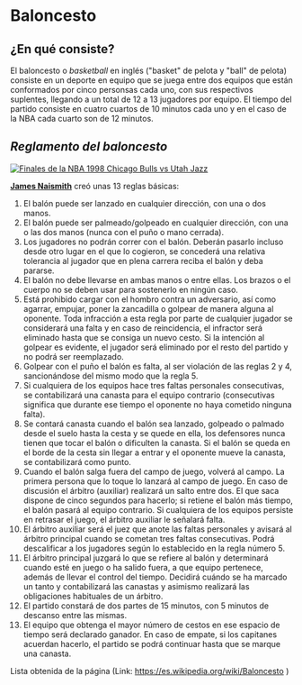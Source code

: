 # Baloncesto 

## ¿En qué consiste?  
El baloncesto o _basketball_ en inglés ("basket" de pelota y "ball" de pelota) consiste en un deporte en equipo que se juega entre dos equipos que están conformados por cinco personsas cada uno, con sus respectivos suplentes, llegando a un total de 12 a 13 jugadores por equipo. El tiempo del partido consiste en cuatro cuartos de 10 minutos cada uno y en el caso de la NBA cada cuarto son de 12 minutos.  

## _Reglamento del baloncesto_

[![Finales de la NBA 1998 Chicago Bulls vs Utah Jazz](https://as01.epimg.net/baloncesto/imagenes/2015/05/29/nba/1432891458_126506_1432891490_noticia_grande.jpg)](https://en.wikipedia.org/wiki/1998_NBA_Finals)

[**James Naismith**](https://es.wikipedia.org/wiki/James_Naismith) creó unas 13 reglas básicas:

1. El balón puede ser lanzado en cualquier dirección, con una o dos manos.
2. El balón puede ser palmeado/golpeado en cualquier dirección, con una o las dos manos (nunca con el puño o mano cerrada).
3. Los jugadores no podrán correr con el balón. Deberán pasarlo incluso desde otro lugar en el que lo cogieron, se concederá una relativa tolerancia al jugador que en plena carrera reciba el balón y deba pararse.
4. El balón no debe llevarse en ambas manos o entre ellas. Los brazos o el cuerpo no se deben usar para sostenerlo en ningún caso.
5. Está prohibido cargar con el hombro contra un adversario, así como agarrar, empujar, poner la zancadilla o golpear de manera alguna al oponente. Toda infracción a esta regla por parte de cualquier jugador se considerará una falta y en caso de reincidencia, el infractor será eliminado hasta que se consiga un nuevo cesto. Si la intención al golpear es evidente, el jugador será eliminado por el resto del partido y no podrá ser reemplazado.
6. Golpear con el puño el balón es falta, al ser violación de las reglas 2 y 4, sancionándose del mismo modo que la regla 5.
7. Si cualquiera de los equipos hace tres faltas personales consecutivas, se contabilizará una canasta para el equipo contrario (consecutivas significa que durante ese tiempo el oponente no haya cometido ninguna falta).
8. Se contará canasta cuando el balón sea lanzado, golpeado o palmado desde el suelo hasta la cesta y se quede en ella, los defensores nunca tienen que tocar el balón o dificulten la canasta. Si el balón se queda en el borde de la cesta sin llegar a entrar y el oponente mueve la canasta, se contabilizará como punto.
9. Cuando el balón salga fuera del campo de juego, volverá al campo. La primera persona que lo toque lo lanzará al campo de juego. En caso de discusión el árbitro (auxiliar) realizará un salto entre dos. El que saca dispone de cinco segundos para hacerlo; si retiene el balón más tiempo, el balón pasará al equipo contrario. Si cualquiera de los equipos persiste en retrasar el juego, el árbitro auxiliar le señalará falta.
10. El árbitro auxiliar será el juez que anote las faltas personales y avisará al árbitro principal cuando se cometan tres faltas consecutivas. Podrá descalificar a los jugadores según lo establecido en la regla número 5.
11. El árbitro principal juzgará lo que se refiere al balón y determinará cuando esté en juego o ha salido fuera, a que equipo pertenece, además de llevar el control del tiempo. Decidirá cuándo se ha marcado un tanto y contabilizará las canastas y asimismo realizará las obligaciones habituales de un árbitro.
12. El partido constará de dos partes de 15 minutos, con 5 minutos de descanso entre las mismas.
13. El equipo que obtenga el mayor número de cestos en ese espacio de tiempo será declarado ganador. En caso de empate, si los capitanes acuerdan hacerlo, el partido se podrá continuar hasta que se marque una canasta.

Lista obtenida de la página (Link: https://es.wikipedia.org/wiki/Baloncesto )
